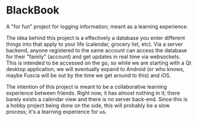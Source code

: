 # BlackBook
A "for fun" project for logging information; meant as a learning experience.

The idea behind this project is a effectively a database you enter different things into that apply to your life (calendar, grocery list, etc). Via a server backend, anyone registered to the same account can access the database for their "family" (account) and get updates in real time via websockets. This is intended to be accessed on the go, so while we are starting with a Qt desktop application, we will eventually expand to Android (or who knows, maybe Fuscia will be out by the time we get around to this) and iOS.

The intention of this project is meant to be a collaborative learning experience between friends. Right now, it has almost nothing in it; there barely exists a calendar view and there is no server back-end. Since this is a hobby project being done on the side, this will probably be a slow process; it's a learning experience for us.
